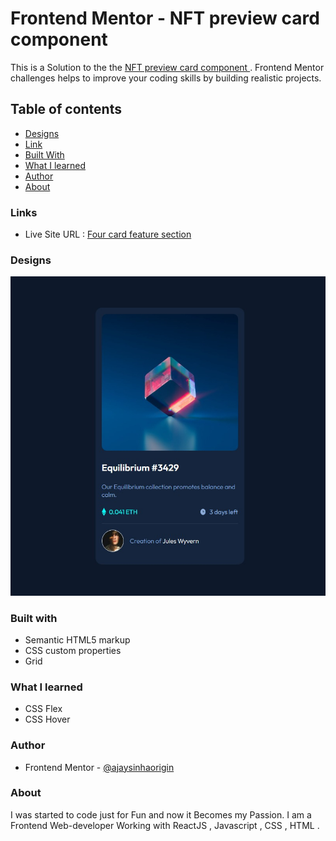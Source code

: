 # Frontend Mentor - NFT preview card component


This is a Solution to the the  [ NFT preview card component  ](https://www.frontendmentor.io/challenges/nft-preview-card-component-SbdUL_w0U). Frontend Mentor challenges  helps to improve your coding  skills by building realistic projects.

## Table of contents

- [Designs](#designs)
- [Link](#links)
- [Built With](#built-with)
- [What I learned](#what-i-learned)
- [Author](#author)
- [About](#about)

### Links 

- Live Site URL : [ Four card feature section ](https://ajaysinhaorigin.github.io/FrontendMentor-Challange/nft-preview-card-component-main/)

### Designs 

![Desktop design not found](./Design.jpeg)  

### Built with 

- Semantic HTML5 markup  
- CSS custom properties  
- Grid

### What I learned 

- CSS Flex
- CSS Hover 

### Author 

- Frontend Mentor  - [@ajaysinhaorigin](https://www.frontendmentor.io/profile/ajaysinhaorigin)

### About 

I was started to code just for Fun and now it Becomes my Passion. I am a Frontend Web-developer Working with ReactJS , Javascript , CSS , HTML .

